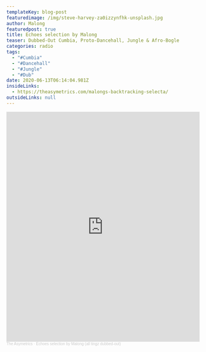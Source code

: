 ```yaml
---
templateKey: blog-post
featuredimage: /img/steve-harvey-za0izzynfhk-unsplash.jpg
author: Malong
featuredpost: true
title: Echoes selection by Malong
teaser: Dubbed-Out Cumbia, Proto-Dancehall, Jungle & Afro-Bogle
categories: radio
tags:
  - "#Cumbia"
  - "#Dancehall"
  - "#Jungle"
  - "#Dub"
date: 2020-06-13T06:14:04.981Z
insideLinks:
  - https://theasymetrics.com/malongs-backtracking-selecta/
outsideLinks: null
---
```

<iframe width="100%" height="600" scrolling="no" frameborder="no" allow="autoplay" src="https://w.soundcloud.com/player/?url=https%3A//api.soundcloud.com/tracks/839348452&color=%23ff5500&auto_play=false&hide_related=false&show_comments=true&show_user=true&show_reposts=false&show_teaser=true&visual=true"></iframe><div style="font-size: 10px; color: #cccccc;line-break: anywhere;word-break: normal;overflow: hidden;white-space: nowrap;text-overflow: ellipsis; font-family: Interstate,Lucida Grande,Lucida Sans Unicode,Lucida Sans,Garuda,Verdana,Tahoma,sans-serif;font-weight: 100;"><a href="https://soundcloud.com/the-asymetrics" title="The Asymetrics" target="_blank" style="color: #cccccc; text-decoration: none;">The Asymetrics</a> · <a href="https://soundcloud.com/the-asymetrics/echoes-selection-by-malong-all-tingz-dubbed-out" title="Echoes selection by Malong (all tingz dubbed-out)" target="_blank" style="color: #cccccc; text-decoration: none;">Echoes selection by Malong (all tingz dubbed-out)</a></div>